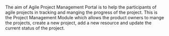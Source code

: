 The aim of Agile Project Management Portal is to help the participants of agile projects in tracking and manging the progress of the project. This is the Project Management Module 
which allows the product owners to mange the projects, create a new project, add a new resource and update the current status of the project. 
